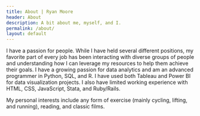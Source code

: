 ```yaml
---
title: About | Ryan Moore
header: About
description: A bit about me, myself, and I.
permalink: /about/
layout: default
---
```


I have a passion for people. While I have held several different positions, my favorite part of every job has been interacting with diverse groups of people and understanding how I can leverage my resources to help them achieve their goals. I have a growing passion for data analytics and am an advanced programmer in Python, SQL, and R. I have used both Tableau and Power BI for data visualization projects. I also have limited working experience with HTML, CSS, JavaScript, Stata, and Ruby/Rails.

My personal interests include any form of exercise (mainly cycling, lifting, and running), reading,
and classic films. 

